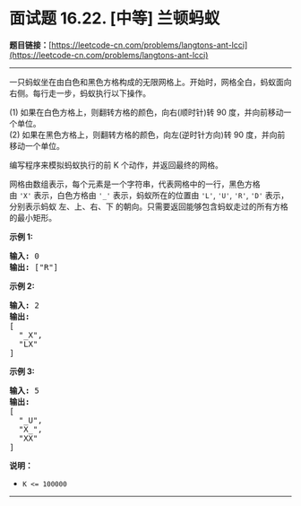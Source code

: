 # 面试题 16.22. [中等] 兰顿蚂蚁

**题目链接：**[https://leetcode-cn.com/problems/langtons-ant-lcci](https://leetcode-cn.com/problems/langtons-ant-lcci)

---

<div class="content__1Y2H">
 <div class="notranslate">
  <p>一只蚂蚁坐在由白色和黑色方格构成的无限网格上。开始时，网格全白，蚂蚁面向右侧。每行走一步，蚂蚁执行以下操作。</p> 
  <p>(1) 如果在白色方格上，则翻转方格的颜色，向右(顺时针)转 90 度，并向前移动一个单位。<br> (2) 如果在黑色方格上，则翻转方格的颜色，向左(逆时针方向)转 90 度，并向前移动一个单位。</p> 
  <p>编写程序来模拟蚂蚁执行的前 K 个动作，并返回最终的网格。</p> 
  <p>网格由数组表示，每个元素是一个字符串，代表网格中的一行，黑色方格由&nbsp;<code>'X'</code>&nbsp;表示，白色方格由&nbsp;<code>'_'</code>&nbsp;表示，蚂蚁所在的位置由&nbsp;<code>'L'</code>, <code>'U'</code>, <code>'R'</code>, <code>'D'</code>&nbsp;表示，分别表示蚂蚁&nbsp;左、上、右、下 的朝向。只需要返回能够包含蚂蚁走过的所有方格的最小矩形。</p> 
  <p><strong>示例 1:</strong></p> 
  <pre class="language-text"><strong>输入:</strong> 0
<strong>输出: </strong>["R"]
</pre> 
  <p><strong>示例 2:</strong></p> 
  <pre class="language-text"><strong>输入:</strong> 2
<strong>输出:
</strong>[
&nbsp; "_X",
&nbsp; "LX"
]
</pre> 
  <p><strong>示例 3:</strong></p> 
  <pre class="language-text"><strong>输入:</strong> 5
<strong>输出:
</strong>[
&nbsp; "_U",
&nbsp; "X_",
&nbsp; "XX"
]
</pre> 
  <p><strong>说明：</strong></p> 
  <ul> 
   <li><code>K &lt;= 100000</code></li> 
  </ul> 
 </div>
</div>

---

```

```
